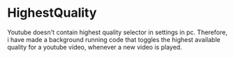 # HighestQuality
Youtube doesn't contain highest quality selector in settings in pc. Therefore, i have made a background running code that toggles the highest available quality for a youtube video, whenever a new video is played.

